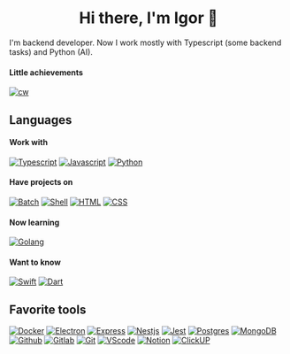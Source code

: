 <h1 align="center"> Hi there, I'm Igor 👋</h1>

I'm backend developer. Now I work mostly with Typescript (some backend tasks) and Python (AI).

#### Little achievements

[![cw](https://www.codewars.com/users/Jourloy/badges/small)](https://www.codewars.com/users/Jourloy)

## Languages

#### Work with

[![Typescript](https://img.shields.io/badge/TypeScript-grey?style=flat-square&logo=typescript)]()
[![Javascript](https://img.shields.io/badge/Javascript-grey?style=flat-square&logo=javascript)]()
[![Python](https://img.shields.io/badge/Python-grey?style=flat-square&logo=python)]()

#### Have projects on

[![Batch](https://img.shields.io/badge/Batch-grey?style=flat-square&logo=windows&logoColor=blue)]()
[![Shell](https://img.shields.io/badge/Shell-grey?style=flat-square&logo=linux&logoColor=blue)]()
[![HTML](https://img.shields.io/badge/HTML-grey?style=flat-square&logo=html5)]()
[![CSS](https://img.shields.io/badge/CSS-grey?style=flat-square&logo=css3)]()

#### Now learning

[![Golang](https://img.shields.io/badge/Golang-grey?style=flat-square&logo=go)]()

#### Want to know

[![Swift](https://img.shields.io/badge/Swift-grey?style=flat-square&logo=swift)]()
[![Dart](https://img.shields.io/badge/Dart-grey?style=flat-square&logo=dart)]()

## Favorite tools 

[![Docker](https://img.shields.io/badge/Docker-grey?style=flat-square&logo=docker)]()
[![Electron](https://img.shields.io/badge/Electron-grey?style=flat-square&logo=electron)]()
[![Express](https://img.shields.io/badge/Express-grey?style=flat-square&logo=express&logoColor=black)]()
[![Nestjs](https://img.shields.io/badge/NestJS-grey?style=flat-square&logo=nestjs&logoColor=red)]()
[![Jest](https://img.shields.io/badge/Jest-grey?style=flat-square&logo=jest&logoColor=red)]()
[![Postgres](https://img.shields.io/badge/Postgres-grey?style=flat-square&logo=postgresql)]()
[![MongoDB](https://img.shields.io/badge/MongoDB-grey?style=flat-square&logo=mongodb)]()
[![Github](https://img.shields.io/badge/Github-grey?style=flat-square&logo=github)]()
[![Gitlab](https://img.shields.io/badge/Gitlab-grey?style=flat-square&logo=gitlab)]()
[![Git](https://img.shields.io/badge/Git-grey?style=flat-square&logo=git)]()
[![VScode](https://img.shields.io/badge/VScode-grey?style=flat-square&logo=visualstudiocode)]()
[![Notion](https://img.shields.io/badge/Notion-grey?style=flat-square&logo=notion)]()
[![ClickUP](https://img.shields.io/badge/Clickup-grey?style=flat-square&logo=clickup)]()
